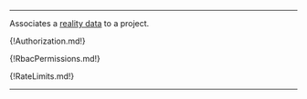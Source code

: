 ---

Associates a [reality data](https://www.itwinjs.org/learning/glossary/#realitydata) to a project.

{!Authorization.md!}

{!RbacPermissions.md!}

{!RateLimits.md!}

---